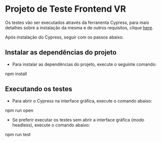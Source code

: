 # Projeto de Teste Frontend VR

Os testes vão ser executados através da ferranenta Cypress, para mais detalhes sobre a instalação da mesma e de outros requisitos, clique [here](https://docs.cypress.io/app/get-started/install-cypress).

Após instalação do Cypress, seguir com os passos abaixo.


## Instalar as dependências do projeto

- Para instalar as dependências do projeto, execute o seguinte comando:

npm install


## Executando os testes

- Para abrir o Cypress na interface gráfica, execute o comando abaixo:

npm run open

- Se preferir executar os testes sem abrir a interface gráfica (modo headless), execute o comando abaixo:

npm run test